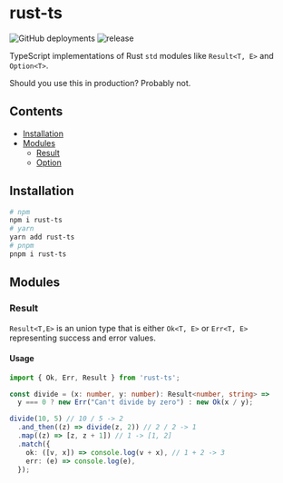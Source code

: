 # rust-ts

![GitHub deployments](https://img.shields.io/github/deployments/drewxs/rust-ts/production?label=docs&logo=vercel&logoColor=white)
![release](https://github.com/drewxs/rust-ts/actions/workflows/release.yml/badge.svg)

TypeScript implementations of Rust `std` modules like `Result<T, E>` and `Option<T>`.

Should you use this in production? Probably not.

## Contents

- [Installation](#Installation)
- [Modules](#Modules)
  - [Result](#Result)
  - [Option](#Option)

## Installation

```bash
# npm
npm i rust-ts
# yarn
yarn add rust-ts
# pnpm
pnpm i rust-ts
```

## Modules

### Result

`Result<T,E>` is an union type that is either `Ok<T, E>` or `Err<T, E>` representing success and error values.

#### Usage

```ts
import { Ok, Err, Result } from 'rust-ts';

const divide = (x: number, y: number): Result<number, string> =>
  y === 0 ? new Err("Can't divide by zero") : new Ok(x / y);

divide(10, 5) // 10 / 5 -> 2
  .and_then((z) => divide(z, 2)) // 2 / 2 -> 1
  .map((z) => [z, z + 1]) // 1 -> [1, 2]
  .match({
    ok: ([v, x]) => console.log(v + x), // 1 + 2 -> 3
    err: (e) => console.log(e),
  });
```
